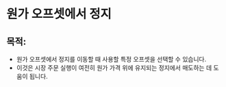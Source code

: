 # 원가 오프셋에서 정지

## 목적:

- 원가 오프셋에서 정지를 이동할 때 사용할 특정 오프셋을 선택할 수 있습니다.
- 이것은 시장 주문 실행이 여전히 원가 가격 위에 유지되는 정지에서 매도하는 데 도움이 됩니다.
